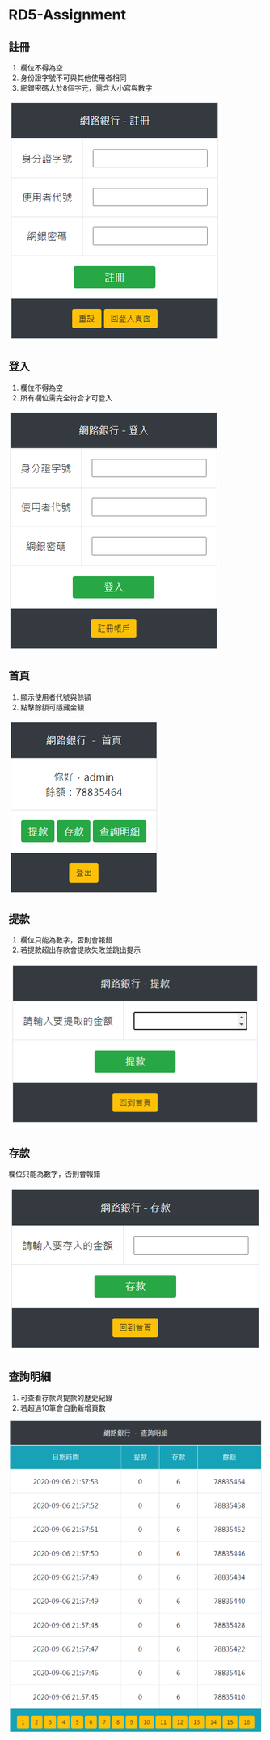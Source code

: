 # RD5-Assignment
## 註冊
1. 欄位不得為空
1. 身份證字號不可與其他使用者相同
1. 網銀密碼大於8個字元，需含大小寫與數字

![](./readme_img/register.png)

## 登入
1. 欄位不得為空
1. 所有欄位需完全符合才可登入

![](./readme_img/login.png)

## 首頁
1. 顯示使用者代號與餘額
1. 點擊餘額可隱藏金額

![](./readme_img/home.png)

## 提款
1. 欄位只能為數字，否則會報錯
1. 若提款超出存款會提款失敗並跳出提示

![](./readme_img/withdrawal.png)

## 存款
欄位只能為數字，否則會報錯

![](./readme_img/deposit.png)

## 查詢明細
1. 可查看存款與提款的歷史紀錄
2. 若超過10筆會自動新增頁數

![](./readme_img/query_detail.png)
